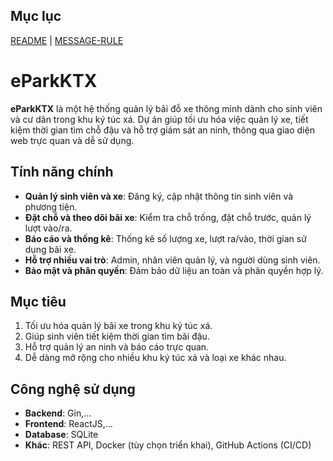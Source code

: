 
## Mục lục

[README](README.md) | [MESSAGE-RULE](commit-message.md) 

# eParkKTX

**eParkKTX** là một hệ thống quản lý bãi đỗ xe thông minh dành cho sinh viên và cư dân trong khu ký túc xá. Dự án giúp tối ưu hóa việc quản lý xe, tiết kiệm thời gian tìm chỗ đậu và hỗ trợ giám sát an ninh, thông qua giao diện web trực quan và dễ sử dụng.

## Tính năng chính

- **Quản lý sinh viên và xe**: Đăng ký, cập nhật thông tin sinh viên và phương tiện.
- **Đặt chỗ và theo dõi bãi xe**: Kiểm tra chỗ trống, đặt chỗ trước, quản lý lượt vào/ra.
- **Báo cáo và thống kê**: Thống kê số lượng xe, lượt ra/vào, thời gian sử dụng bãi xe.
- **Hỗ trợ nhiều vai trò**: Admin, nhân viên quản lý, và người dùng sinh viên.
- **Bảo mật và phân quyền**: Đảm bảo dữ liệu an toàn và phân quyền hợp lý.

## Mục tiêu

1. Tối ưu hóa quản lý bãi xe trong khu ký túc xá.
2. Giúp sinh viên tiết kiệm thời gian tìm bãi đậu.
3. Hỗ trợ quản lý an ninh và báo cáo trực quan.
4. Dễ dàng mở rộng cho nhiều khu ký túc xá và loại xe khác nhau.

## Công nghệ sử dụng

- **Backend**: Gin,...
- **Frontend**: ReactJS,...
- **Database**: SQLite
- **Khác**: REST API, Docker (tùy chọn triển khai), GitHub Actions (CI/CD)

